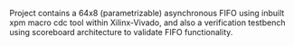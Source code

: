 Project contains a 64x8 (parametrizable) asynchronous FIFO using inbuilt xpm macro cdc tool within Xilinx-Vivado, and also a verification testbench using scoreboard architecture to validate FIFO functionality.
